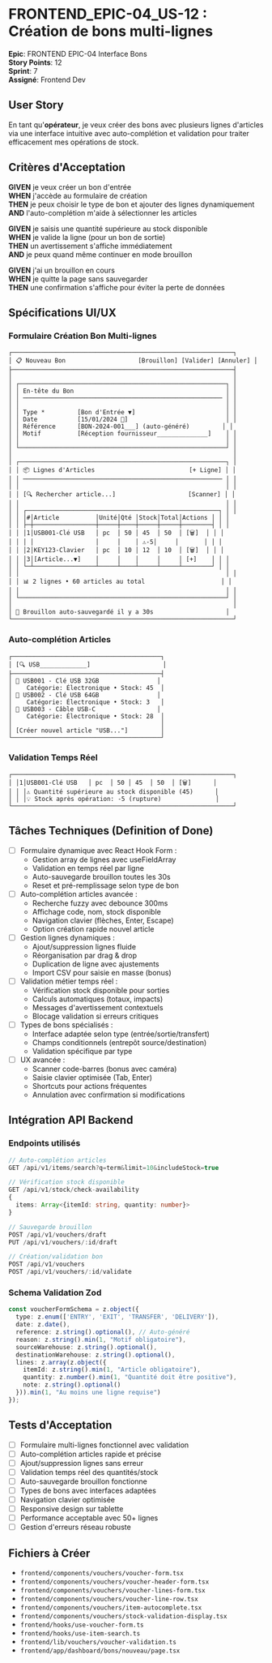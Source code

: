 # FRONTEND_EPIC-04_US-12 : Création de bons multi-lignes

**Epic**: FRONTEND EPIC-04 Interface Bons  
**Story Points**: 12  
**Sprint**: 7  
**Assigné**: Frontend Dev  

## User Story

En tant qu'**opérateur**, je veux créer des bons avec plusieurs lignes d'articles via une interface intuitive avec auto-complétion et validation pour traiter efficacement mes opérations de stock.

## Critères d'Acceptation

**GIVEN** je veux créer un bon d'entrée  
**WHEN** j'accède au formulaire de création  
**THEN** je peux choisir le type de bon et ajouter des lignes dynamiquement  
**AND** l'auto-complétion m'aide à sélectionner les articles  

**GIVEN** je saisis une quantité supérieure au stock disponible  
**WHEN** je valide la ligne (pour un bon de sortie)  
**THEN** un avertissement s'affiche immédiatement  
**AND** je peux quand même continuer en mode brouillon  

**GIVEN** j'ai un brouillon en cours  
**WHEN** je quitte la page sans sauvegarder  
**THEN** une confirmation s'affiche pour éviter la perte de données  

## Spécifications UI/UX

### Formulaire Création Bon Multi-lignes
```
┌─────────────────────────────────────────────────────────────┐
│ 📋 Nouveau Bon                    [Brouillon] [Valider] [Annuler] │
├─────────────────────────────────────────────────────────────┤
│                                                             │
│ ┌─────────────────────────────────────────────────────────┐ │
│ │ En-tête du Bon                                          │ │
│ │ ─────────────────────────────────────────────────────── │ │
│ │                                                         │ │
│ │ Type *         [Bon d'Entrée ▼]                         │ │
│ │ Date           [15/01/2024 📅]                           │ │
│ │ Référence      [BON-2024-001___] (auto-généré)         │ │
│ │ Motif          [Réception fournisseur______________]    │ │
│ │                                                         │ │
│ └─────────────────────────────────────────────────────────┘ │
│                                                             │
│ ┌─────────────────────────────────────────────────────────┐ │
│ │ 📦 Lignes d'Articles                          [+ Ligne] │ │
│ │ ─────────────────────────────────────────────────────── │ │
│ │                                                         │ │
│ │ [🔍 Rechercher article...]                    [Scanner] │ │
│ │                                                         │ │
│ │ ┌─────────────────────────────────────────────────────┐ │ │
│ │ │#│Article          │Unité│Qté │Stock│Total│Actions │ │ │
│ │ ├─┼─────────────────┼─────┼────┼─────┼─────┼────────┤ │ │
│ │ │1│USB001-Clé USB   │ pc  │ 50 │ 45  │ 50  │ [🗑️]  │ │ │
│ │ │ │                 │     │    │ ⚠️-5│     │       │ │ │
│ │ │2│KEY123-Clavier   │ pc  │ 10 │ 12  │ 10  │ [🗑️]  │ │ │
│ │ │3│[Article...▼]    │     │    │     │     │ [+]    │ │ │
│ │ └─┴─────────────────┴─────┴────┴─────┴─────┴────────┘ │ │
│ │                                                         │ │
│ │ 📊 2 lignes • 60 articles au total                     │ │
│ │                                                         │ │
│ └─────────────────────────────────────────────────────────┘ │
│                                                             │
│ 💾 Brouillon auto-sauvegardé il y a 30s                    │
└─────────────────────────────────────────────────────────────┘
```

### Auto-complétion Articles
```
┌─────────────────────────────────────────┐
│ [🔍 USB_____________]                    │
├─────────────────────────────────────────┤
│ 📱 USB001 - Clé USB 32GB                │
│    Catégorie: Électronique • Stock: 45  │
│ 💾 USB002 - Clé USB 64GB                │
│    Catégorie: Électronique • Stock: 3   │
│ 🔌 USB003 - Câble USB-C                 │
│    Catégorie: Électronique • Stock: 28  │
│                                         │
│ [Créer nouvel article "USB..."]         │
└─────────────────────────────────────────┘
```

### Validation Temps Réel
```
┌─────────────────────────────────────────────────────────────┐
│ │1│USB001-Clé USB   │ pc  │ 50 │ 45  │ 50  │ [🗑️]      │
│ │ │⚠️ Quantité supérieure au stock disponible (45)      │
│ │ │💡 Stock après opération: -5 (rupture)               │
└─────────────────────────────────────────────────────────────┘
```

## Tâches Techniques (Definition of Done)

- [ ] Formulaire dynamique avec React Hook Form :
  - Gestion array de lignes avec useFieldArray
  - Validation en temps réel par ligne
  - Auto-sauvegarde brouillon toutes les 30s
  - Reset et pré-remplissage selon type de bon
- [ ] Auto-complétion articles avancée :
  - Recherche fuzzy avec debounce 300ms
  - Affichage code, nom, stock disponible
  - Navigation clavier (flèches, Enter, Escape)
  - Option création rapide nouvel article
- [ ] Gestion lignes dynamiques :
  - Ajout/suppression lignes fluide
  - Réorganisation par drag & drop
  - Duplication de ligne avec ajustements
  - Import CSV pour saisie en masse (bonus)
- [ ] Validation métier temps réel :
  - Vérification stock disponible pour sorties
  - Calculs automatiques (totaux, impacts)
  - Messages d'avertissement contextuels
  - Blocage validation si erreurs critiques
- [ ] Types de bons spécialisés :
  - Interface adaptée selon type (entrée/sortie/transfert)
  - Champs conditionnels (entrepôt source/destination)
  - Validation spécifique par type
- [ ] UX avancée :
  - Scanner code-barres (bonus avec caméra)
  - Saisie clavier optimisée (Tab, Enter)
  - Shortcuts pour actions fréquentes
  - Annulation avec confirmation si modifications

## Intégration API Backend

### Endpoints utilisés
```typescript
// Auto-complétion articles
GET /api/v1/items/search?q=term&limit=10&includeStock=true

// Vérification stock disponible
GET /api/v1/stock/check-availability
{
  items: Array<{itemId: string, quantity: number}>
}

// Sauvegarde brouillon
POST /api/v1/vouchers/draft
PUT /api/v1/vouchers/:id/draft

// Création/validation bon
POST /api/v1/vouchers
POST /api/v1/vouchers/:id/validate
```

### Schema Validation Zod
```typescript
const voucherFormSchema = z.object({
  type: z.enum(['ENTRY', 'EXIT', 'TRANSFER', 'DELIVERY']),
  date: z.date(),
  reference: z.string().optional(), // Auto-généré
  reason: z.string().min(1, "Motif obligatoire"),
  sourceWarehouse: z.string().optional(),
  destinationWarehouse: z.string().optional(),
  lines: z.array(z.object({
    itemId: z.string().min(1, "Article obligatoire"),
    quantity: z.number().min(1, "Quantité doit être positive"),
    note: z.string().optional()
  })).min(1, "Au moins une ligne requise")
});
```

## Tests d'Acceptation

- [ ] Formulaire multi-lignes fonctionnel avec validation
- [ ] Auto-complétion articles rapide et précise
- [ ] Ajout/suppression lignes sans erreur
- [ ] Validation temps réel des quantités/stock
- [ ] Auto-sauvegarde brouillon fonctionne
- [ ] Types de bons avec interfaces adaptées
- [ ] Navigation clavier optimisée
- [ ] Responsive design sur tablette
- [ ] Performance acceptable avec 50+ lignes
- [ ] Gestion d'erreurs réseau robuste

## Fichiers à Créer

- `frontend/components/vouchers/voucher-form.tsx`
- `frontend/components/vouchers/voucher-header-form.tsx`
- `frontend/components/vouchers/voucher-lines-form.tsx`
- `frontend/components/vouchers/voucher-line-row.tsx`
- `frontend/components/vouchers/item-autocomplete.tsx`
- `frontend/components/vouchers/stock-validation-display.tsx`
- `frontend/hooks/use-voucher-form.ts`
- `frontend/hooks/use-item-search.ts`
- `frontend/lib/vouchers/voucher-validation.ts`
- `frontend/app/dashboard/bons/nouveau/page.tsx`